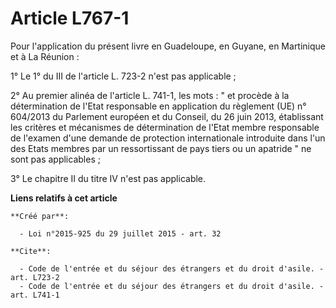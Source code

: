# Article L767-1

Pour l'application du présent livre en Guadeloupe, en Guyane, en Martinique et à La Réunion : 

1° Le 1° du III de l'article L. 723-2 n'est pas applicable ; 

2° Au premier alinéa de l'article L. 741-1, les mots : " et procède à la détermination de l'Etat responsable en application
du règlement (UE) n° 604/2013 du Parlement européen et du Conseil, du 26 juin 2013, établissant les critères et mécanismes de
détermination de l'Etat membre responsable de l'examen d'une demande de protection internationale introduite dans l'un des
Etats membres par un ressortissant de pays tiers ou un apatride " ne sont pas applicables ; 

3° Le chapitre II du titre IV n'est pas applicable.

**Liens relatifs à cet article**

	**Créé par**:

	  - Loi n°2015-925 du 29 juillet 2015 - art. 32

	**Cite**:

	  - Code de l'entrée et du séjour des étrangers et du droit d'asile. - art. L723-2
	  - Code de l'entrée et du séjour des étrangers et du droit d'asile. - art. L741-1
